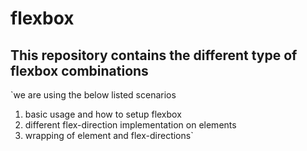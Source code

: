 # flexbox

## This repository contains the different type of flexbox combinations

`we are using the below listed scenarios

1) basic usage and how to setup flexbox
2) different flex-direction implementation on elements
3) wrapping of element and flex-directions`